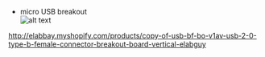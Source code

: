 
- micro USB breakout  
![alt text](https://cdn.shopify.com/s/files/1/0565/9293/products/DSC_0142_89946c7d-381d-4513-89e5-cdc5acb5c4f6_large.JPG "Title")
  
http://elabbay.myshopify.com/products/copy-of-usb-bf-bo-v1av-usb-2-0-type-b-female-connector-breakout-board-vertical-elabguy
